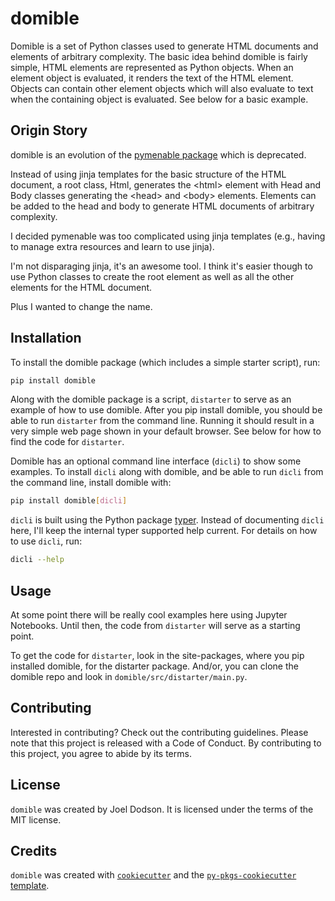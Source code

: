 # domible

Domible is a set of Python classes used to generate HTML documents and elements of arbitrary complexity.
The basic idea behind domible is fairly simple, HTML elements are represented as Python objects.
When an element object is evaluated, it renders the text of the HTML element.
Objects can contain other element objects which will also evaluate to text when the containing object is evaluated.
See below for a basic example.

## Origin Story

domible is an evolution of the
[pymenable package](https://pypi.org/project/pymenable/)
which is deprecated.

Instead of using jinja templates for the basic structure of the HTML document,
a root class, Html, generates the &lt;html> element
with Head and Body classes generating the &lt;head> and &lt;body> elements.
Elements can be added to the head and body to generate HTML documents of arbitrary complexity.

I decided pymenable was too complicated using jinja templates
(e.g., having to manage extra resources and learn to use jinja).

I'm not disparaging jinja, it's an awesome tool.
I think it's easier though to use Python classes to create the root element as well as all the other elements for the HTML document.

Plus I wanted to change the name.

## Installation

To install the domible package (which includes a simple starter script), run:

```bash
pip install domible
```

Along with the domible package is a script, `distarter` to serve as an example of how to use domible.  After you pip install domible, you should be able to run `distarter` from the command line.  Running it should result in a very simple web page shown in your default browser.  See below for how to find the code for `distarter`.

Domible has an optional command line interface (`dicli`) to show some examples.  To install `dicli` along with domible, and be able to run `dicli` from the command line, install domible with:

``` bash
pip install domible[dicli] 
```

`dicli` is built using the Python package
[typer](https://typer.tiangolo.com).
Instead of documenting `dicli` here, I'll keep the internal typer supported help current.
For details on how to use `dicli`, run:

``` bash
dicli --help
```

## Usage

At some point there will be really cool examples here using Jupyter Notebooks.  Until then, the code from `distarter` will serve as a starting point.

To get the code for `distarter`, look in the site-packages, where you pip installed domible, for the distarter package.
And/or, you can clone the domible repo and look in `domible/src/distarter/main.py`.

## Contributing

Interested in contributing? Check out the contributing guidelines. Please note that this project is released with a Code of Conduct. By contributing to this project, you agree to abide by its terms.

## License

`domible` was created by Joel Dodson. It is licensed under the terms of the MIT license.

## Credits

`domible` was created with
[`cookiecutter`](https://cookiecutter.readthedocs.io/en/latest/)
and the
[`py-pkgs-cookiecutter` template](https://github.com/py-pkgs/py-pkgs-cookiecutter).

